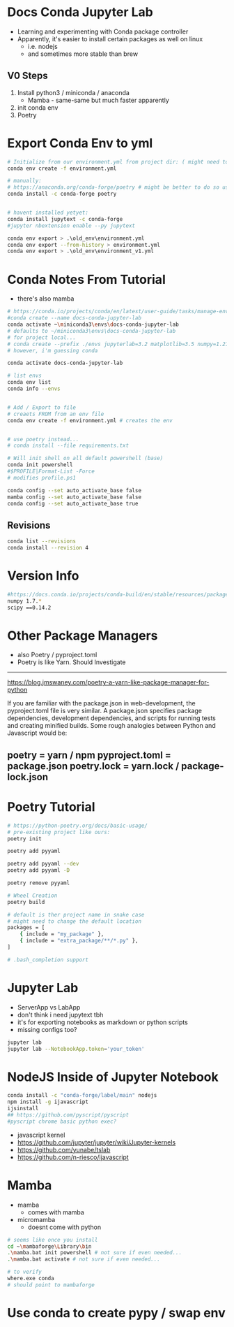 # Docs Conda Jupyter Lab
* Learning and experimenting with Conda package controller
* Apparently, it's easier to install certain packages as well on linux
  * i.e. nodejs
  * and sometimes more stable than brew
## V0 Steps
1. Install python3 / miniconda / anaconda
   * Mamba - same-same but much faster apparently
2. init conda env
3. Poetry


# Export Conda Env to yml
```bash
# Initialize from our environment.yml from project dir: ( might need to change prefix in the yaml to where you want it)
conda env create -f environment.yml

# manually:
# https://anaconda.org/conda-forge/poetry # might be better to do so using poetry installer
conda install -c conda-forge poetry


# havent installed yetyet:
conda install jupytext -c conda-forge
#jupyter nbextension enable --py jupytext

conda env export > .\old_env\environment.yml
conda env export --from-history > environment.yml
conda env export > .\old_env\environment_v1.yml
```


# Conda Notes From Tutorial
* there's also mamba
```bash
# https://conda.io/projects/conda/en/latest/user-guide/tasks/manage-environments.html
#conda create --name docs-conda-jupyter-lab
conda activate ~\miniconda3\envs\docs-conda-jupyter-lab
# defaults to ~/miniconda3\envs\docs-conda-jupyter-lab
# for project local... 
# conda create --prefix ./envs jupyterlab=3.2 matplotlib=3.5 numpy=1.21
# however, i'm guessing conda 

conda activate docs-conda-jupyter-lab

# list envs
conda env list
conda info --envs


# Add / Export to file
# creaets FROM from an env file
conda env create -f environment.yml # creates the env 


# use poetry instead...
# conda install --file requirements.txt

# Will init shell on all default powershell (base)
conda init powershell
#$PROFILE|Format-List -Force
# modifies profile.ps1

conda config --set auto_activate_base false
mamba config --set auto_activate_base false
conda config --set auto_activate_base true

```

## Revisions
```bash
conda list --revisions
conda install --revision 4
```

# Version Info
```bash
#https://docs.conda.io/projects/conda-build/en/stable/resources/package-spec.html
numpy 1.7.*
scipy ==0.14.2
```

# Other Package Managers
* also Poetry / pyproject.toml
* Poetry is like Yarn. Should Investigate

---
https://blog.jmswaney.com/poetry-a-yarn-like-package-manager-for-python

If you are familiar with the package.json in web-development, the pyproject.toml file is very similar. 
A package.json specifies package dependencies, development dependencies, and scripts for running tests and creating minified builds. 
Some rough analogies between Python and Javascript would be:

poetry = yarn / npm
pyproject.toml = package.json
poetry.lock = yarn.lock / package-lock.json
---

# Poetry Tutorial
```bash
# https://python-poetry.org/docs/basic-usage/
# pre-existing project like ours:
poetry init

poetry add pyyaml

poetry add pyyaml --dev
poetry add pyyaml -D

poetry remove pyyaml

# Wheel Creation
poetry build

# default is ther project name in snake case
# might need to change the default location
packages = [
    { include = "my_package" },
    { include = "extra_package/**/*.py" },
]

# .bash_completion support

```


# Jupyter Lab
* ServerApp vs LabApp
* don't think i need jupytext tbh
* it's for exporting notebooks as markdown or python scripts
* missing configs too?
```bash
jupyter lab
jupyter lab --NotebookApp.token='your_token'


```

# NodeJS Inside of Jupyter Notebook
```bash
conda install -c "conda-forge/label/main" nodejs
npm install -g ijavascript
ijsinstall
## https://github.com/pyscript/pyscript
#pyscript chrome basic python exec?
```
* javascript kernel
* https://github.com/jupyter/jupyter/wiki/Jupyter-kernels
* https://github.com/yunabe/tslab
* https://github.com/n-riesco/ijavascript

# Mamba
* mamba
  * comes with mamba
* micromamba 
  * doesnt come with python
```bash
# seems like once you install 
cd ~\mambaforge\Library\bin
.\mamba.bat init powershell # not sure if even needed...
.\mamba.bat activate # not sure if even needed...

# to verify
where.exe conda
# should point to mambaforge
```

# Use conda to create pypy / swap env
